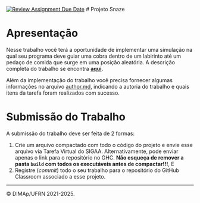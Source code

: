 [![Review Assignment Due Date](https://classroom.github.com/assets/deadline-readme-button-22041afd0340ce965d47ae6ef1cefeee28c7c493a6346c4f15d667ab976d596c.svg)](https://classroom.github.com/a/ao5BHHrY)
﻿# Projeto Snaze

# Apresentação

Nesse trabalho você terá a oportunidade de implementar uma simulação na qual seu programa deve guiar uma cobra dentro de um labirinto até um pedaço de comida que surge em uma posição aleatória.
A descrição completa do trabalho se encontra [**aqui**](docs/snake_programming_project.pdf).

Além da implementação do trabalho você precisa fornecer algumas informações no arquivo [author.md](author.md), indicando a autoria do trabalho e quais itens da tarefa foram realizados com sucesso.

# Submissão do Trabalho

A submissão do trabalho deve ser feita de 2 formas:

1. Crie um arquivo compactado com todo o código do projeto e envie esse arquivo via Tarefa Virtual do SIGAA. Alternativamente, pode enviar apenas o link para o repositório no GHC. **Não esqueça de remover a pasta `build` com todos os executáveis antes de compactar!!!**, E
2. Registre (_commit_) todo o seu trabalho para o repositório do GitHub Classroom associado a esse projeto.

---

&copy; DIMAp/UFRN 2021-2025.
